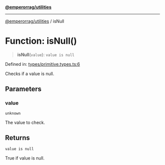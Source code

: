 [**@emperorrag/utilities**](../README.md)

***

[@emperorrag/utilities](../globals.md) / isNull

# Function: isNull()

> **isNull**(`value`): `value is null`

Defined in: [types/primitive.types.ts:6](https://github.com/EmperorRAG/my-projects-monorepo/blob/e2bd1d08dbedaf6b4d2837cf58e4e4885a5e09fe/libs/utilities/src/lib/types/primitive.types.ts#L6)

Checks if a value is null.

## Parameters

### value

`unknown`

The value to check.

## Returns

`value is null`

True if value is null.
